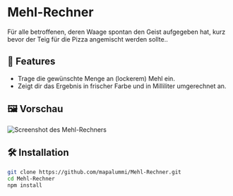 # Mehl-Rechner

Für alle betroffenen, deren Waage spontan den Geist aufgegeben hat, kurz bevor der Teig für die Pizza angemischt werden sollte..

## 🚀 Features

- Trage die gewünschte Menge an (lockerem) Mehl ein.
- Zeigt dir das Ergebnis in frischer Farbe und in Milliliter umgerechnet an.

## 🖼️ Vorschau

![Screenshot des Mehl-Rechners](./assets/Mehl-Rechner.png)

## 🛠️ Installation

```bash
git clone https://github.com/mapalummi/Mehl-Rechner.git
cd Mehl-Rechner
npm install
